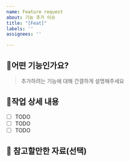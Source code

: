 ```yaml
---
name: Feature request
about: 기능 추가 이슈
title: "[Feat]"
labels: ''
assignees: ''

---
```


## :wrench:어떤 기능인가요?

> 추가하려는 기능에 대해 간결하게 설명해주세요

## :memo:작업 상세 내용

- [ ] TODO
- [ ] TODO
- [ ] TODO

## :mega: 참고할만한 자료(선택)
